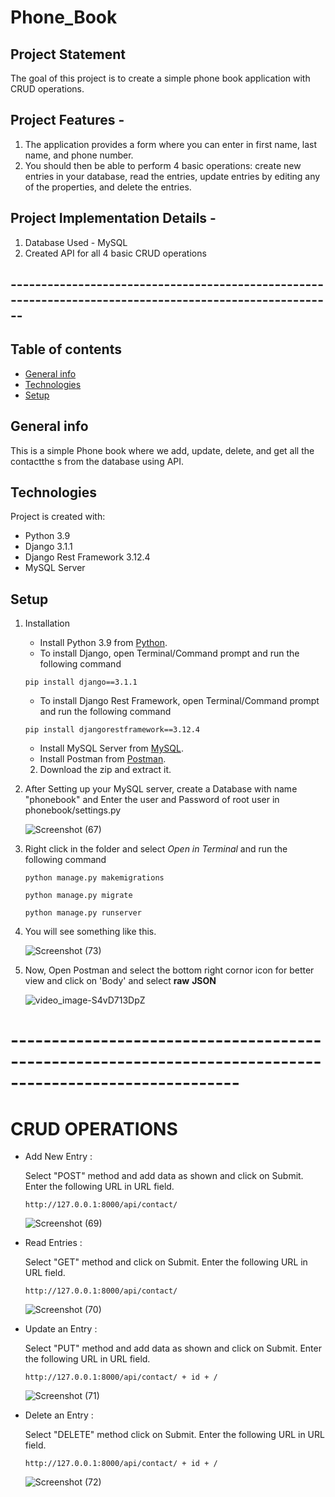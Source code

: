 # Phone_Book

## Project Statement
The goal of this project is to create a simple phone book application with CRUD operations. 

## Project Features - 
1. The application provides a form where you can enter in first name, last name, and phone number. 
2. You should then be able to perform 4 basic operations: create new entries in your database, read the entries, update entries by editing any of the properties, and      delete the entries. 

## Project Implementation Details -

1. Database Used - MySQL
2. Created API for all 4 basic CRUD operations

## --------------------------------------------------------------------------------------------------------

## Table of contents
* [General info](#general-info)
* [Technologies](#technologies)
* [Setup](#setup)

## General info
This is a simple Phone book where we add, update, delete, and get all the contactthe s from the database using API.

## Technologies
Project is created with:
* Python 3.9
* Django 3.1.1
* Django Rest Framework 3.12.4
* MySQL Server

## Setup

1. Installation
      * Install Python 3.9 from [Python](https://www.python.org/downloads/).
      * To install Django, open Terminal/Command prompt and run the following command
      ```
      pip install django==3.1.1
      ```
      * To install Django Rest Framework, open Terminal/Command prompt and run the following command
      ```
      pip install djangorestframework==3.12.4
      ```
      * Install MySQL Server from [MySQL](https://dev.mysql.com/downloads/mysql/).
      * Install Postman from [Postman](https://www.postman.com/downloads/).

    2. Download the zip and extract it.

3. After Setting up your MySQL server, create a Database with name "phonebook" and Enter the user and Password of root user in phonebook/settings.py
    
   ![Screenshot (67)](https://user-images.githubusercontent.com/83489527/175766740-ec8bcf17-622e-4375-a21b-7a83dd3c22dd.png)

    
4. Right click in the folder and select *Open in Terminal* and run the following command
      ```
      python manage.py makemigrations
      ```
      ```
      python manage.py migrate
      ```

      ```
      python manage.py runserver
      ```
5. You will see something like this.

    ![Screenshot (73)](https://user-images.githubusercontent.com/83489527/175769409-dd93b8a4-9011-4ae9-9cb8-e5a8b22f57c2.png)
    

6. Now, Open Postman and select the bottom right cornor icon for better view and click on 'Body' and select **raw** **JSON**

    ![video_image-S4vD713DpZ](https://user-images.githubusercontent.com/83489527/175374385-4d78eefa-0d32-4f51-8391-6ae791a1acd8.jpeg)


# --------------------------------------------------------------------------------------------------------

# CRUD OPERATIONS
 
  * Add New Entry :
    
    Select "POST" method and add data as shown and click on Submit. Enter the following URL in URL field.
      
       ```
       http://127.0.0.1:8000/api/contact/
       ```
    
      ![Screenshot (69)](https://user-images.githubusercontent.com/83489527/175768809-90c7c4c1-1ad7-44d9-a1d6-2d21dfbac010.png)

  
  * Read Entries :
      
    Select "GET" method and click on Submit. Enter the following URL in URL field.
    
       ```
       http://127.0.0.1:8000/api/contact/
       ```
    
      ![Screenshot (70)](https://user-images.githubusercontent.com/83489527/175768813-e1160a76-994c-4d05-bc8d-4f17eed411c0.png)

  
  * Update an Entry :
    
    Select "PUT" method and add data as shown and click on Submit. Enter the following URL in URL field.
    
       ```
       http://127.0.0.1:8000/api/contact/ + id + /
       ```
    
       ![Screenshot (71)](https://user-images.githubusercontent.com/83489527/175768817-a3dd21b0-aed2-48d1-b6a2-42a368e1252e.png)

  * Delete an Entry :
    
    Select "DELETE" method click on Submit. Enter the following URL in URL field.
        
       ```
       http://127.0.0.1:8000/api/contact/ + id + /
       ```
    
       ![Screenshot (72)](https://user-images.githubusercontent.com/83489527/175768833-199794a7-62b1-4bf3-91f2-89f5c5f23785.png)


      
      
      
    
    
     
  


